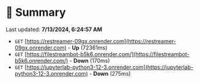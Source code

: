 # 📖 Summary
Last updated: **7/13/2024, 6:24:57 AM**

- `GET` [https://restreamer-09gx.onrender.com](https://restreamer-09gx.onrender.com) - **Up** (72361ms)
- `GET` [https://filestreambot-b5k6.onrender.com/](https://filestreambot-b5k6.onrender.com/) - **Down** (170ms)
- `GET` [https://jupyterlab-python3-12-3.onrender.com](https://jupyterlab-python3-12-3.onrender.com) - **Down** (275ms)
